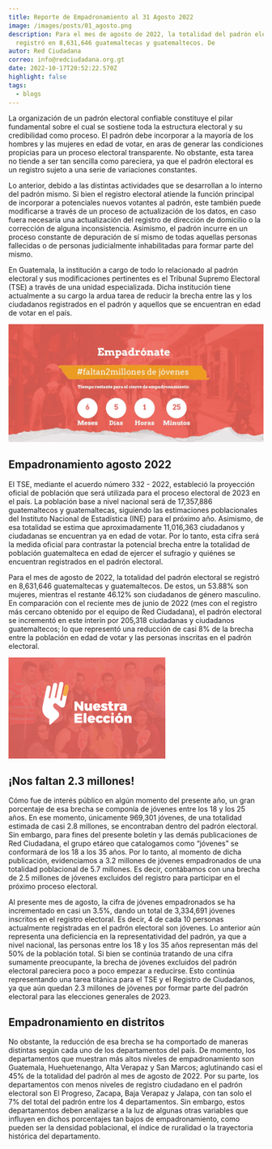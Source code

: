 ```yaml
---
title: Reporte de Empadronamiento al 31 Agosto 2022
image: /images/posts/01_agosto.png
description: Para el mes de agosto de 2022, la totalidad del padrón electoral se
  registró en 8,631,646 guatemaltecas y guatemaltecos. De
autor: Red Ciudadana
correo: info@redciudadana.org.gt
date: 2022-10-17T20:52:22.570Z
highlight: false
tags:
  - blogs
---
```

<!--StartFragment-->

La organización de un padrón electoral confiable constituye el pilar fundamental sobre el cual se sostiene toda la estructura electoral y su credibilidad como proceso. El padrón debe incorporar a la mayoría de los hombres y las mujeres en edad de votar, en aras de generar las condiciones propicias para un proceso electoral transparente. No obstante, esta tarea no tiende a ser tan sencilla como pareciera, ya que el padrón electoral es un registro sujeto a una serie de variaciones constantes. 

Lo anterior, debido a las distintas actividades que se desarrollan a lo interno del padrón mismo. Si bien el registro electoral atiende la función principal de incorporar a potenciales nuevos votantes al padrón, este también puede modificarse a través de un proceso de actualización de los datos, en caso fuera necesaria una actualización del registro de dirección de domicilio o la corrección de alguna inconsistencia. Asimismo, el padrón incurre en un proceso constante de depuración de sí mismo de todas aquellas personas fallecidas o de personas judicialmente inhabilitadas para formar parte del mismo. 

En Guatemala, la institución a cargo de todo lo relacionado al padrón electoral y sus modificaciones pertinentes es el Tribunal Supremo Electoral (TSE) a través de una unidad especializada. Dicha institución tiene actualmente a su cargo la ardua tarea de reducir la brecha entre las y los ciudadanos registrados en el padrón y aquellos que se encuentran en edad de votar en el país. 

![](/images/posts/slider-empadronamiento.jpg)

## Empadronamiento agosto 2022

El TSE, mediante el acuerdo número 332 - 2022, estableció la proyección oficial de población que será utilizada para el proceso electoral de 2023 en el país. La población base a nivel nacional será de 17,357,886 guatemaltecos y guatemaltecas, siguiendo las estimaciones poblacionales del Instituto Nacional de Estadística (INE) para el próximo año. Asimismo, de esa totalidad se estima que aproximadamente 11,016,363 ciudadanos y ciudadanas se encuentran ya en edad de votar. Por lo tanto, esta cifra será la medida oficial para contrastar la potencial brecha entre la totalidad de población guatemalteca en edad de ejercer el sufragio y quiénes se encuentran registrados en el padrón electoral.

Para el mes de agosto de 2022, la totalidad del padrón electoral se registró en 8,631,646 guatemaltecas y guatemaltecos. De estos, un 53.88% son mujeres, mientras el restante 46.12% son ciudadanos de género masculino. En comparación con el reciente mes de junio de 2022 (mes con el registro más cercano obtenido por el equipo de Red Ciudadana), el padrón electoral se incrementó en este ínterin por 205,318 ciudadanas y ciudadanos guatemaltecos; lo que representó una reducción de casi 8% de la brecha entre la población en edad de votar y las personas inscritas en el padrón electoral.

![](/images/posts/06_nuestra-eleccion.png)

## ¡Nos faltan 2.3 millones!

Cómo fue de interés público en algún momento del presente año, un gran porcentaje de esa brecha se componía de jóvenes entre los 18 y los 25 años. En ese momento, únicamente 969,301 jóvenes, de una totalidad estimada de casi 2.8 millones, se encontraban dentro del padrón electoral. Sin embargo, para fines del presente boletín y las demás publicaciones de Red Ciudadana, el grupo etáreo que catalogamos como “jóvenes” se conformará de los 18 a los 35 años. Por lo tanto, al momento de dicha publicación, evidenciamos a 3.2 millones de jóvenes empadronados de una totalidad poblacional de 5.7 millones. Es decir, contábamos con una brecha de 2.5 millones de jóvenes excluidos del registro para participar en el próximo proceso electoral. 

Al presente mes de agosto, la cifra de jóvenes empadronados se ha incrementado en casi un 3.5%, dando un total de 3,334,691 jóvenes inscritos en el registro electoral. Es decir, 4 de cada 10 personas actualmente registradas en el padrón electoral son jóvenes. Lo anterior aún representa una deficiencia en la representatividad del padrón, ya que a nivel nacional, las personas entre los 18 y los 35 años representan más del 50% de la población total. Si bien se continúa tratando de una cifra sumamente preocupante, la brecha de jóvenes excluidos del padrón electoral pareciera poco a poco empezar a reducirse. Esto continúa representando una tarea titánica para el TSE y el Registro de Ciudadanos, ya que aún quedan 2.3 millones de jóvenes por formar parte del padrón electoral para las elecciones generales de 2023. 

## **Empadronamiento en distritos**

No obstante, la reducción de esa brecha se ha comportado de maneras distintas según cada uno de los departamentos del país. De momento, los departamentos que muestran más altos niveles de empadronamiento son Guatemala, Huehuetenango, Alta Verapaz y San Marcos; aglutinando casi el 45% de la totalidad del padrón al mes de agosto de 2022. Por su parte, los departamentos con menos niveles de registro ciudadano en el padrón electoral son El Progreso, Zacapa, Baja Verapaz y Jalapa, con tan solo el 7% del total del padrón entre los 4 departamentos. Sin embargo, estos departamentos deben analizarse a la luz de algunas otras variables que influyen en dichos porcentajes tan bajos de empadronamiento, como pueden ser la densidad poblacional, el índice de ruralidad o la trayectoria histórica del departamento. 

<!--EndFragment-->